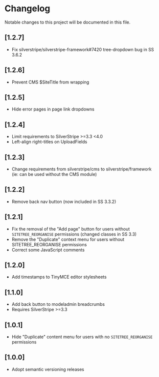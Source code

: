 # Changelog

Notable changes to this project will be documented in this file.

## [1.2.7]

- Fix silverstripe/silverstripe-framework#7420 tree-dropdown bug in SS 3.6.2


## [1.2.6]

-  Prevent CMS $SiteTitle from wrapping


## [1.2.5]

- Hide error pages in page link dropdowns


## [1.2.4]

- Limit requirements to SilverStripe >=3.3 <4.0
- Left-align right-titles on UploadFields


## [1.2.3]

- Change requirements from silverstripe/cms to silverstripe/framework (ie: can be used without the CMS module)


## [1.2.2]

- Remove back nav button (now included in SS 3.3.2)


## [1.2.1]

- Fix the removal of the "Add page" button for users without `SITETREE_REORGANISE` permissions (changed classes in SS 3.3)
- Remove the "Duplicate" context menu for users without SITETREE_REORGANISE permissions
- Correct some JavaScript comments


## [1.2.0]

- Add timestamps to TinyMCE editor stylesheets


## [1.1.0]

- Add back button to modeladmin breadcrumbs
- Requires SilverStripe >=3.3


## [1.0.1]

- Hide "Duplicate" content menu for users with no `SITETREE_REORGANISE` permissions


## [1.0.0]

- Adopt semantic versioning releases
